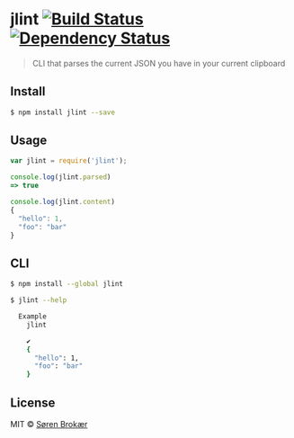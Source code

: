 # jlint [![Build Status](http://img.shields.io/travis/srn/jlint.svg?style=flat-square)](https://travis-ci.org/srn/jlint) [![Dependency Status](http://img.shields.io/gemnasium/srn/jlint.svg?style=flat-square)](https://gemnasium.com/srn/jlint)


> CLI that parses the current JSON you have in your current clipboard

## Install

```sh
$ npm install jlint --save
```

## Usage

```js
var jlint = require('jlint');

console.log(jlint.parsed)
=> true

console.log(jlint.content)
{
  "hello": 1,
  "foo": "bar"
}

```

## CLI

```sh
$ npm install --global jlint
```

```sh
$ jlint --help

  Example
    jlint

    ✔︎
    {
      "hello": 1,
      "foo": "bar"
    }
```


## License

MIT © [Søren Brokær](http://srn.io)
